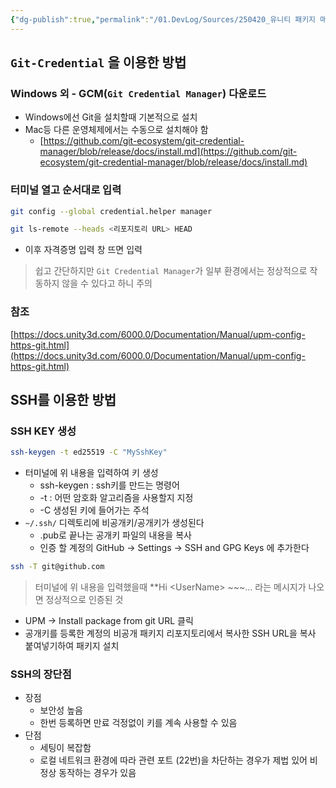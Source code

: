 ```yaml
---
{"dg-publish":true,"permalink":"/01.DevLog/Sources/250420_유니티 패키지 매니저에서 비공개 리포지토리를 참조할 수 있도록 해보자/","noteIcon":"","updated":"2025-08-19T21:30:37.000+09:00"}
---
```


## `Git-Credential` 을 이용한 방법

### Windows 외 - GCM(`Git Credential Manager`) 다운로드

- Windows에선 Git을 설치할때 기본적으로 설치
- Mac등 다른 운영체제에서는 수동으로 설치해야 함
    - [https://github.com/git-ecosystem/git-credential-manager/blob/release/docs/install.md](https://github.com/git-ecosystem/git-credential-manager/blob/release/docs/install.md)

### 터미널 열고 순서대로 입력

```bash
git config --global credential.helper manager
```

```bash
git ls-remote --heads <리포지토리 URL> HEAD
```

- 이후 자격증명 입력 창 뜨면 입력

> 쉽고 간단하지만 `Git Credential Manager`가 일부 환경에서는 정상적으로 작동하지 않을 수 있다고 하니 주의

### 참조

[https://docs.unity3d.com/6000.0/Documentation/Manual/upm-config-https-git.html](https://docs.unity3d.com/6000.0/Documentation/Manual/upm-config-https-git.html)

## SSH를 이용한 방법

### SSH KEY 생성

```bash
ssh-keygen -t ed25519 -C "MySshKey"
```

- 터미널에 위 내용을 입력하여 키 생성
    - ssh-keygen : ssh키를 만드는 명령어
    - -t : 어떤 암호화 알고리즘을 사용할지 지정
    - -C 생성된 키에 들어가는 주석
- `~/.ssh/` 디렉토리에 비공개키/공개키가 생성된다
    - .pub로 끝나는 공개키 파일의 내용을 복사
    - 인증 할 계정의 GitHub → Settings → SSH and GPG Keys 에 추가한다

```bash
ssh -T git@github.com
```

> 터미널에 위 내용을 입력했을때 **Hi <UserName\> ~~~… 라는 메시지가 나오면 정상적으로 인증된 것

- UPM → Install package from git URL 클릭
- 공개키를 등록한 계정의 비공개 패키지 리포지토리에서 복사한 SSH URL을 복사 붙여넣기하여 패키지 설치

### SSH의 장단점

* 장점
    * 보안성 높음
    * 한번 등록하면 만료 걱정없이 키를 계속 사용할 수 있음
* 단점
    * 세팅이 복잡함
    * 로컬 네트워크 환경에 따라 관련 포트 (22번)을 차단하는 경우가 제법 있어 비정상 동작하는 경우가 있음
